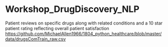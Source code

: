 # Workshop_DrugDiscovery_NLP
Patient reviews on specific drugs along with related conditions and a 10 star patient rating reflecting overall patient satisfaction
https://github.com/MichaelAllen1966/1804_python_healthcare/blob/master/data/drugsComTrain_raw.csv
